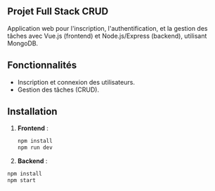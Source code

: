 ## Projet Full Stack CRUD

Application web pour l'inscription, l'authentification, et la gestion des tâches avec Vue.js (frontend) et Node.js/Express (backend), utilisant MongoDB.

## Fonctionnalités

- Inscription et connexion des utilisateurs.
- Gestion des tâches (CRUD).

## Installation

1. **Frontend** : 
   ```bash
   npm install
   npm run dev
2. **Backend** :
  ```bash
  npm install
  npm start
